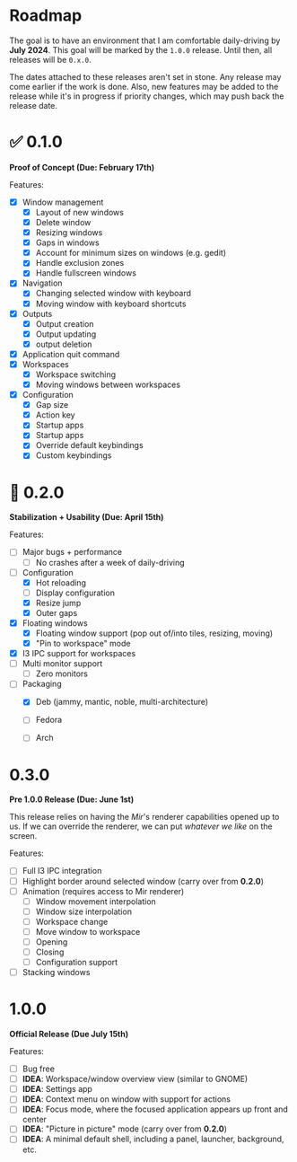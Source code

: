 # Roadmap
The goal is to have an environment that I am comfortable daily-driving by **July 2024**.
This goal will be marked by the `1.0.0` release. Until then, all releases will be
`0.x.0`.

The dates attached to these releases aren't set in stone. Any release may come
earlier if the work is done. Also, new features may be added to the release while it's
in progress if priority changes, which may push back the release date.

# ✅ 0.1.0
**Proof of Concept (Due: February 17th)**

Features:
- [x] Window management
  - [x] Layout of new windows
  - [x] Delete window
  - [x] Resizing windows
  - [x] Gaps in windows
  - [x] Account for minimum sizes on windows (e.g. gedit)
  - [x] Handle exclusion zones
  - [x] Handle fullscreen windows
- [x] Navigation
  - [x] Changing selected window with keyboard
  - [x] Moving window with keyboard shortcuts
- [x] Outputs
  - [x] Output creation
  - [x] Output updating
  - [x] output deletion
- [x] Application quit command
- [x] Workspaces
  - [x] Workspace switching
  - [x] Moving windows between workspaces
- [x] Configuration
  - [x] Gap size
  - [x] Action key
  - [x] Startup apps
  - [x] Startup apps
  - [x] Override default keybindings
  - [x] Custom keybindings

# 🚧 0.2.0
**Stabilization + Usability (Due: April 15th)**

Features:
- [ ] Major bugs + performance
  - [ ] No crashes after a week of daily-driving
- [ ] Configuration
    - [x] Hot reloading
    - [ ] Display configuration
    - [x] Resize jump
    - [x] Outer gaps
- [x] Floating windows
  - [x] Floating window support (pop out of/into tiles, resizing, moving)
  - [x] "Pin to workspace" mode
- [x] I3 IPC support for workspaces
- [ ] Multi monitor support
  - [ ] Zero monitors
- [ ] Packaging
  - [x] Deb (jammy, mantic, noble, multi-architecture)
  - [ ] Fedora
  - [ ] Arch


# 0.3.0
**Pre 1.0.0 Release (Due: June 1st)**

This release relies on having the *Mir*'s renderer capabilities opened up to us.
If we can override the renderer, we can put *whatever we like* on the screen.

Features:
- [ ] Full I3 IPC integration
- [ ] Highlight border around selected window (carry over from **0.2.0**)
- [ ] Animation (requires access to Mir renderer)
  - [ ] Window movement interpolation
  - [ ] Window size interpolation
  - [ ] Workspace change
  - [ ] Move window to workspace
  - [ ] Opening
  - [ ] Closing
  - [ ] Configuration support
- [ ] Stacking windows

# 1.0.0
**Official Release (Due July 15th)**

Features:
- [ ] Bug free
- [ ] **IDEA**: Workspace/window overview view (similar to GNOME)
- [ ] **IDEA**: Settings app
- [ ] **IDEA**: Context menu on window with support for actions
- [ ] **IDEA**: Focus mode, where the focused application appears up front and center
- [ ] **IDEA**: "Picture in picture" mode (carry over from **0.2.0**)
- [ ] **IDEA**: A minimal default shell, including a panel, launcher, background, etc.